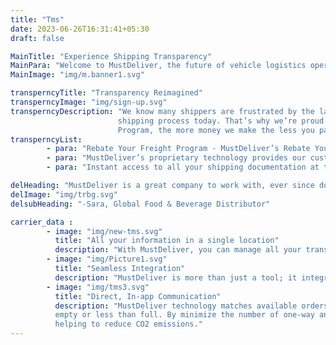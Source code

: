 ```yaml
---
title: "Tms"
date: 2023-06-26T16:31:41+05:30
draft: false

MainTitle: "Experience Shipping Transparency"
MainPara: "Welcome to MustDeliver, the future of vehicle logistics operations. We pride ourselves on being your comprehensive solution, giving you clarity and command of your entire operation."
MainImage: "img/m.banner1.svg"

transperncyTitle: "Transparency Reimagined"
transperncyImage: "img/sign-up.svg"
transperncyDescription: "We know many shippers are frustrated by the lack of accountability and clarity available in
                        shipping process today. That’s why we’re proud to share MustDeliver’s Rebate Your Freight
                        Program, the more money we make the less you pay!"
transperncyList:
        - para: "Rebate Your Freight Program - MustDeliver’s Rebate Your Freight Pricing Model was developed to be a real partnership between MustDeliver and our customers"
        - para: "MustDeliver’s proprietary technology provides our customers with real time alerts and load tracking data"
        - para: "Instant access to all your shipping documentation at the click of a button"

delHeading: "MustDeliver is a great company to work with, ever since doing business with them I have not used any other transport company. Their technology, staff and customer service are top notch. I would recommend them to anyone needing a vehicle delivered.” – Rian, Owner/Manager of Dealership"
delImage: "img/trbg.svg"
delsubHeading: "-Sara, Global Food & Beverage Distributor"

carrier_data :
        - image: "img/new-tms.svg"
          title: "All your information in a single location"
          description: "With MustDeliver, you can manage all your transportation resources from a single hub, with an unprecedented level of transparency and security that brings peace of mind.  We reside in the cloud, a space where the tangible meets the digital, creating a flawless fusion. MustDeliver is your trusted ally in Transportation Management, offering a broad, intuitive view of your vehicle logistics, making it effortlessly manageable."
        - image: "img/Picture1.svg"
          title: "Seamless Integration"
          description: "MustDeliver is more than just a tool; it integrates seamlessly with your current systems, resembling a newly designed unit merging effortlessly into a well-coordinated existing team. With MustDeliver, you can manage all your transportation resources from a single hub, with an unprecedented level of transparency and security that brings peace of mind. "
        - image: "img/tms3.svg"
          title: "Direct, In-app Communication"
          description: "MustDeliver technology matches available orders with nearby transporters that may be running
          empty or less than full. By minimize the number of one-way and partial moves, MustDeliver is
          helping to reduce CO2 emissions."
---
```


